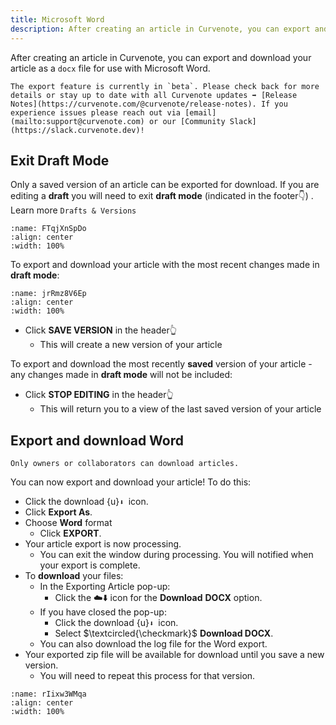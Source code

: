 ```yaml
---
title: Microsoft Word
description: After creating an article in Curvenote, you can export and download your article as a DOCX file for use with Microsoft Word.
---
```


After creating an article in Curvenote, you can export and download your article as a `docx` file for use with Microsoft Word.

```{note}
The export feature is currently in `beta`. Please check back for more details or stay up to date with all Curvenote updates ➡️ [Release Notes](https://curvenote.com/@curvenote/release-notes). If you experience issues please reach out via [email](mailto:support@curvenote.com) or our [Community Slack](https://slack.curvenote.dev)!

```

## Exit Draft Mode

Only a saved version of an article can be exported for download. If you are editing a **draft** you will need to exit **draft mode** (indicated in the footer👇) . Learn more `Drafts & Versions`

```{figure} images/TnCP56I5qhrKLeVufPL4-d94DK2WzsIyus8Hqb4pq-v1.png
:name: FTqjXnSpDo
:align: center
:width: 100%
```

To export and download your article with the most recent changes made in **draft mode**\:

```{figure} images/TnCP56I5qhrKLeVufPL4-XzFgTi9vwrgRY5S1SlIP-v1.png
:name: jrRmz8V6Ep
:align: center
:width: 100%
```

- Click **SAVE VERSION** in the header👆
  - This will create a new version of your article

To export and download the most recently **saved** version of your article - any changes made in **draft mode** will not be included:

- Click **STOP EDITING** in the header👆
  - This will return you to a view of the last saved version of your article

## Export and download Word

```{warning}
Only owners or collaborators can download articles.

```

You can now export and download your article! To do this:

- Click the download {u}`⬇ `icon.
- Click **Export As**.
- Choose **Word** format
  - Click **EXPORT**.
- Your article export is now processing.
  - You can exit the window during processing. You will notified when your export is complete.
- To **download** your files:
  - In the Exporting Article pop-up:
    - Click the ☁️⬇️ icon for the **Download** **DOCX** option.
  - If you have closed the pop-up:
    - Click the download {u}`⬇ `icon.
    - Select $\textcircled{\checkmark}$ **Download DOCX**.
  - You can also download the log file for the Word export.
- Your exported zip file will be available for download until you save a new version.
  - You will need to repeat this process for that version.

```{figure} images/TnCP56I5qhrKLeVufPL4-vrVM4xJ3SGB38KPeWaCR-v1.gif
:name: rIixw3WMqa
:align: center
:width: 100%
```
